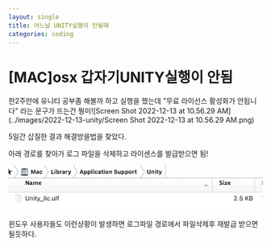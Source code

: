 ```yaml
---
layout: single
title: 어느날 UNITY실행이 안될때
categories: coding
---
```


# [MAC]osx 갑자기UNITY실행이 안됨

한2주만에 유니티 공부좀 해볼까 하고 실행을 했는데 "무료 라이선스 활성화가 안됩니다" 라는 문구가 뜨는건 뭥미![Screen Shot 2022-12-13 at 10.56.29 AM](../images/2022-12-13-unity/Screen Shot 2022-12-13 at 10.56.29 AM.png)

5일간 삽질한 결과 해결방을법을 찾았다.

아래 경로를 찾아가 로그 파일을 삭제하고 라이센스를 발급받으면 됨!

![unity](../images/2022-12-13-unity/unity.png)

윈도우 사용자들도 이런상황이 발생하면 로그파일 경로에서 파일삭제후 재발급 받으면 될듯하다.
